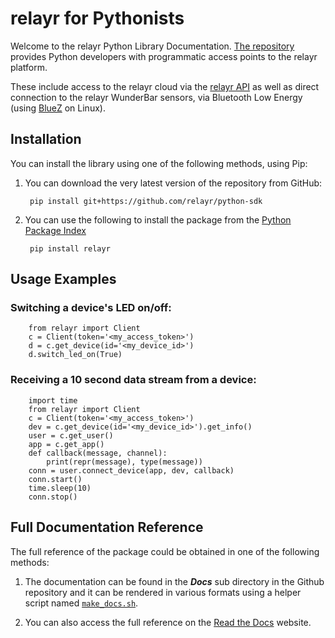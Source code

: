 # relayr for Pythonists

Welcome to the relayr Python Library Documentation. [The repository](https://github.com/relayr/python-sdk) provides Python developers with  programmatic access points to the relayr platform.

These include access to the relayr cloud via the [relayr API](https://developer.relayr.io/documents/relayrAPI/Introduction) as well as direct connection to the relayr WunderBar sensors, via Bluetooth Low Energy (using [BlueZ](http://www.bluez.org/) on Linux). 


## Installation

You can install the library using one of the following methods, using Pip: 

1. You can download the very latest version of the repository from GitHub:

    	pip install git+https://github.com/relayr/python-sdk

2. You can use the following to install the package from the [Python Package Index](https://pypi.python.org/pypi/relayr/) 

    
		pip install relayr


## Usage Examples


### Switching a device's LED on/off:


		from relayr import Client
		c = Client(token='<my_access_token>')
    	d = c.get_device(id='<my_device_id>')
    	d.switch_led_on(True)

### Receiving a 10 second data stream from a device:

		import time
		from relayr import Client
		c = Client(token='<my_access_token>')
		dev = c.get_device(id='<my_device_id>').get_info()
		user = c.get_user()
		app = c.get_app()
		def callback(message, channel):
		    print(repr(message), type(message))
		conn = user.connect_device(app, dev, callback)
		conn.start()
		time.sleep(10)
		conn.stop()

## Full Documentation Reference

The full reference of the package could be obtained in one of the following methods: 

1. The documentation can be found in the ***Docs*** sub directory in the Github repository and it can be rendered in various formats using a helper script named [`make_docs.sh`](https://github.com/relayr/python-sdk/blob/master/make_docs.sh).


2. You can also access the full reference on the [Read the Docs](http://relayr.readthedocs.org/) website.


